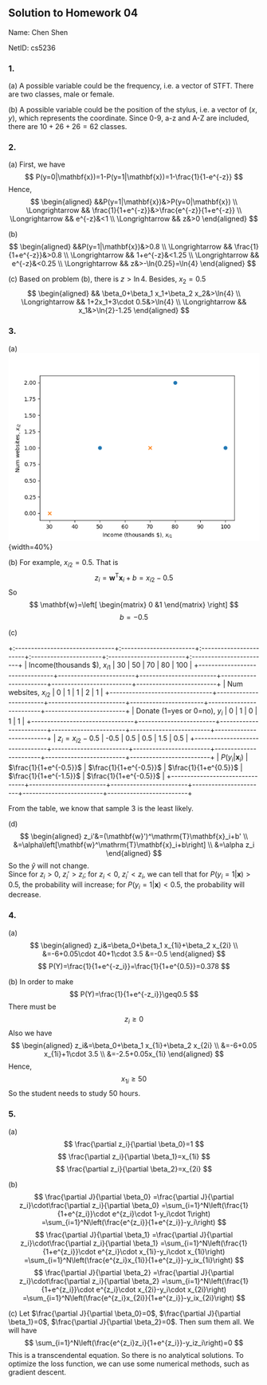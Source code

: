## Solution to Homework 04

Name: Chen Shen

NetID: cs5236

### 1.

(a) A possible variable could be the frequency, i.e. a vector of STFT. There are two classes, male or female.

(b) A possible variable could be the position of the stylus, i.e. a vector of $(x,y)$, which represents the coordinate. Since 0-9, a-z and A-Z are included, there are $10+26+26=62$ classes.

### 2. 

(a) First, we have 
$$
P(y=0|\mathbf{x})=1-P(y=1|\mathbf{x})=1-\frac{1}{1-e^{-z}}
$$
Hence, 
$$
\begin{aligned}
&&P(y=1|\mathbf{x})&>P(y=0|\mathbf{x}) \\
\Longrightarrow && \frac{1}{1+e^{-z}}&>\frac{e^{-z}}{1+e^{-z}} \\
\Longrightarrow && e^{-z}&<1 \\
\Longrightarrow && z&>0
\end{aligned}
$$

(b) 
$$
\begin{aligned}
&&P(y=1|\mathbf{x})&>0.8 \\
\Longrightarrow && \frac{1}{1+e^{-z}}&>0.8 \\
\Longrightarrow && 1+e^{-z}&<1.25 \\
\Longrightarrow && e^{-z}&<0.25 \\
\Longrightarrow && z&>-\ln{0.25}=\ln{4}
\end{aligned}
$$

(c) Based on problem (b), there is $z>\ln{4}$. Besides, $x_2=0.5$
$$
\begin{aligned}
&& \beta_0+\beta_1 x_1+\beta_2 x_2&>\ln{4} \\
\Longrightarrow && 1+2x_1+3\cdot 0.5&>\ln{4} \\
\Longrightarrow && x_1&>\ln{2}-1.25
\end{aligned}
$$

### 3. 

(a) 
![](image/3a.png){width=40%}

(b) For example, $x_{i2}=0.5$. That is
$$
z_i=\mathbf{w}^\mathrm{T}\mathbf{x}_i+b=x_{i2}-0.5
$$
So 
$$
\mathbf{w}=\left[
\begin{matrix}
0 &1
\end{matrix} \right]
$$
$$
b=-0.5
$$

(c) 

+:-------------------------------+:-----------------------+:-----------------------+:----------------------+:------------------------+:------------------------+
| Income(thousands \$), $x_{i1}$ | 30                     | 50                     | 70                    | 80                      | 100                     |
+--------------------------------+------------------------+------------------------+-----------------------+-------------------------+-------------------------+
| Num websites, $x_{i2}$         | 0                      | 1                      | 1                     | 2                       | 1                       |
+--------------------------------+------------------------+------------------------+-----------------------+-------------------------+-------------------------+
| Donate (1=yes or 0=no), $y_i$  | 0                      | 1                      | 0                     | 1                       | 1                       |
+--------------------------------+------------------------+------------------------+-----------------------+-------------------------+-------------------------+
| $z_i=x_{i2}-0.5$               | -0.5                   | 0.5                    | 0.5                   | 1.5                     | 0.5                     |
+--------------------------------+------------------------+------------------------+-----------------------+-------------------------+-------------------------+
| $P(y_i|\mathbf{x}_i)$          | $\frac{1}{1+e^{-0.5}}$ | $\frac{1}{1+e^{-0.5}}$ | $\frac{1}{1+e^{0.5}}$ | $\frac{1}{1+e^{-1.5}}$  | $\frac{1}{1+e^{-0.5}}$  |
+--------------------------------+------------------------+------------------------+-----------------------+-------------------------+-------------------------+

From the table, we know that sample $3$ is the least likely.

(d)
$$
\begin{aligned}
z_i'&=(\mathbf{w}')^\mathrm{T}\mathbf{x}_i+b' \\
&=\alpha\left[\mathbf{w}^\mathrm{T}\mathbf{x}_i+b\right] \\
&=\alpha z_i
\end{aligned}
$$
So the $\hat{y}$ will not change.       
Since for $z_i>0$, $z_i'>z_i$; for $z_i<0$, $z_i'<z_i$, 
we can tell that for $P(y_i=1|\mathbf{x})>0.5$, the probability will increase; for $P(y_i=1|\mathbf{x})<0.5$, the probability will decrease.

### 4.

(a) 
$$
\begin{aligned}
z_i&=\beta_0+\beta_1 x_{1i}+\beta_2 x_{2i} \\
&=-6+0.05\cdot 40+1\cdot 3.5
&=-0.5
\end{aligned}
$$
$$
P(Y)=\frac{1}{1+e^{-z_i}}=\frac{1}{1+e^{0.5}}=0.378
$$

(b) In order to make 
$$
P(Y)=\frac{1}{1+e^{-z_i}}\geq0.5
$$
There must be
$$
z_i\geq 0
$$
Also we have
$$
\begin{aligned}
z_i&=\beta_0+\beta_1 x_{1i}+\beta_2 x_{2i} \\
&=-6+0.05 x_{1i}+1\cdot 3.5 \\
&=-2.5+0.05x_{1i}
\end{aligned}
$$
Hence,
$$
x_{1i}\geq 50
$$
So the student needs to study 50 hours.

### 5.

(a) 
$$
\frac{\partial z_i}{\partial \beta_0}=1
$$
$$
\frac{\partial z_i}{\partial \beta_1}=x_{1i}
$$
$$
\frac{\partial z_i}{\partial \beta_2}=x_{2i}
$$

(b)
$$
\frac{\partial J}{\partial \beta_0}
=\frac{\partial J}{\partial z_i}\cdot\frac{\partial z_i}{\partial \beta_0}
=\sum_{i=1}^N\left(\frac{1}{1+e^{z_i}}\cdot e^{z_i}\cdot 1-y_i\cdot 1\right)
=\sum_{i=1}^N\left(\frac{e^{z_i}}{1+e^{z_i}}-y_i\right)
$$
$$
\frac{\partial J}{\partial \beta_1}
=\frac{\partial J}{\partial z_i}\cdot\frac{\partial z_i}{\partial \beta_1}
=\sum_{i=1}^N\left(\frac{1}{1+e^{z_i}}\cdot e^{z_i}\cdot x_{1i}-y_i\cdot x_{1i}\right)
=\sum_{i=1}^N\left(\frac{e^{z_i}x_{1i}}{1+e^{z_i}}-y_ix_{1i}\right)
$$
$$
\frac{\partial J}{\partial \beta_2}
=\frac{\partial J}{\partial z_i}\cdot\frac{\partial z_i}{\partial \beta_2}
=\sum_{i=1}^N\left(\frac{1}{1+e^{z_i}}\cdot e^{z_i}\cdot x_{2i}-y_i\cdot x_{2i}\right)
=\sum_{i=1}^N\left(\frac{e^{z_i}x_{2i}}{1+e^{z_i}}-y_ix_{2i}\right)
$$

(c) Let $\frac{\partial J}{\partial \beta_0}=0$, $\frac{\partial J}{\partial \beta_1}=0$, $\frac{\partial J}{\partial \beta_2}=0$. Then sum them all. We will have
$$
\sum_{i=1}^N\left(\frac{e^{z_i}z_i}{1+e^{z_i}}-y_iz_i\right)=0
$$
This is a transcendental equation. So there is no analytical solutions. To optimize the loss function, we can use some numerical methods, such as gradient descent.
